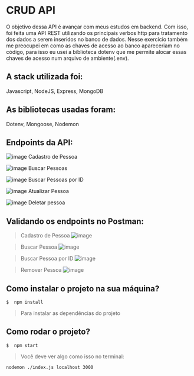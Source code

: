 # CRUD API

O objetivo dessa API é avançar com meus estudos em backend. Com isso, foi feita uma API REST utilizando os principais verbos http para tratamento dos dados a serem inseridos no banco de dados. Nesse exercício também me preocupei em como as chaves de acesso ao banco apareceriam no código, para isso eu usei a biblioteca dotenv que me permite alocar essas chaves de acesso num arquivo de ambiente(.env).

## A stack utilizada foi:
Javascript,
 NodeJS,
 Express,
 MongoDB 

## As bibliotecas usadas foram: 
Dotenv, 
Mongoose,
Nodemon

 ## Endpoints da API:
 ![image](https://img.shields.io/badge/-POST-orange) Cadastro de Pessoa
 
 ![image](https://img.shields.io/badge/-GET-brightgreen) Buscar Pessoas

 ![image](https://img.shields.io/badge/-GET-brightgreen) Buscar Pessoas por ID

 ![image](https://img.shields.io/badge/-PATCH-blue) Atualizar Pessoa

 ![image](https://img.shields.io/badge/-DELETE-red) Deletar pessoa

 

## Validando os endpoints no Postman: 
>Cadastro de Pessoa
![image](https://i.imgur.com/4UwLmxc.png) 

>Buscar Pessoa
![image](https://i.imgur.com/42cSqcC.png)

>Buscar Pessoa por ID 
![image](https://i.imgur.com/vlrGh3R.png)

>Remover Pessoa
![image](https://i.imgur.com/JTNx0tg.png)

## Como instalar o projeto na sua máquina? 
	$  npm install

>Para instalar as dependências do projeto

## Como rodar o projeto?
	$  npm start

> Você deve ver algo como isso no terminal: 

	nodemon ./index.js localhost 3000

